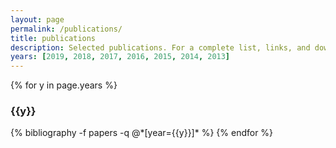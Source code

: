 ```yaml
---
layout: page
permalink: /publications/
title: publications
description: Selected publications. For a complete list, links, and downloads see my CV
years: [2019, 2018, 2017, 2016, 2015, 2014, 2013]
---
```


{% for y in page.years %}
  <h3 class="year">{{y}}</h3>
  {% bibliography -f papers -q @*[year={{y}}]* %}
{% endfor %}
